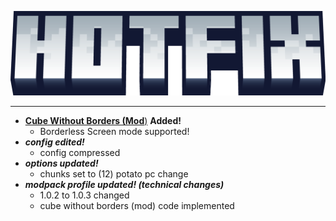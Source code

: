 ![Hotfix](https://github.com/NotAGanesh/OptiNa-Reborn/blob/main/assets/hotfix_changelog_banner.png?raw=true)
<hr>

 - [**Cube Without Borders (Mod**)](https://modrinth.com/mod/cubes-without-borders) **Added!**
   - Borderless Screen mode supported!
 - ***config edited!***
   - config compressed
 - ***options updated!***
   - chunks set to (12) potato pc change
 - ***modpack profile updated! (technical changes)***
     - 1.0.2 to 1.0.3 changed
     - cube without borders (mod) code implemented

